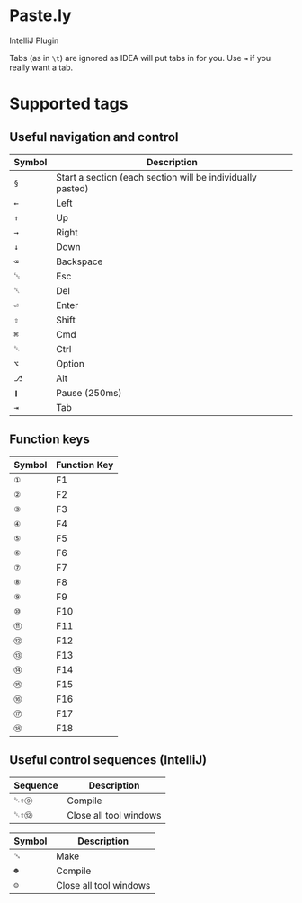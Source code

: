 # Paste.ly
IntelliJ Plugin

Tabs (as in `\t`) are ignored as IDEA will put tabs in for you. Use `⇥` if you really want a tab.

# Supported tags

## Useful navigation and control

| Symbol | Description |
|--------|-------------|
| `§` | Start a section (each section will be individually pasted)
|`←` | Left
|`↑` | Up
|`→` | Right
|`↓` | Down
|`⌫` | Backspace
|`␛` | Esc
|`␡` | Del
|`⏎` | Enter
|`⇧` | Shift
|`⌘` | Cmd
|`␑` | Ctrl
|`⌥` | Option
|`⎇` | Alt
|`❙` | Pause (250ms)
|`⇥` | Tab

## Function keys

| Symbol | Function Key |
|--------|--------------|
|`①` | F1
|`②`  |F2
|`③`  |F3
|`④`  |F4
|`⑤`  |F5
|`⑥`  |F6
|`⑦`  |F7
|`⑧`  |F8
|`⑨`  |F9
|`⑩`  |F10
|`⑪`  |F11
|`⑫`  |F12
|`⑬`  |F13
|`⑭`  |F14
|`⑮`  |F15
|`⑯`  |F16
|`⑰`  |F17
|`⑱`  |F18


## Useful control sequences (IntelliJ)

| Sequence | Description |
|----------|-------------|
| `␑⇧⑨` | Compile
| `␑⇧⑫` | Close all tool windows

| Symbol | Description |
|--------|-------------|
| `␘` | Make
| `☻` | Compile
| `☺` | Close all tool windows